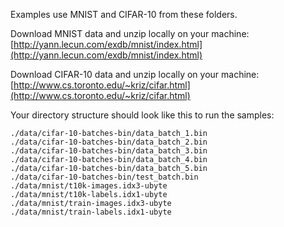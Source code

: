 Examples use MNIST and CIFAR-10 from these folders. 

Download MNIST data and unzip locally on your machine:
[http://yann.lecun.com/exdb/mnist/index.html](http://yann.lecun.com/exdb/mnist/index.html)

Download CIFAR-10 data and unzip locally on your machine: [http://www.cs.toronto.edu/~kriz/cifar.html](http://www.cs.toronto.edu/~kriz/cifar.html)

Your directory structure should look like this to run the samples:
```
./data/cifar-10-batches-bin/data_batch_1.bin
./data/cifar-10-batches-bin/data_batch_2.bin
./data/cifar-10-batches-bin/data_batch_3.bin
./data/cifar-10-batches-bin/data_batch_4.bin
./data/cifar-10-batches-bin/data_batch_5.bin
./data/cifar-10-batches-bin/test_batch.bin
./data/mnist/t10k-images.idx3-ubyte
./data/mnist/t10k-labels.idx1-ubyte
./data/mnist/train-images.idx3-ubyte
./data/mnist/train-labels.idx1-ubyte
```
